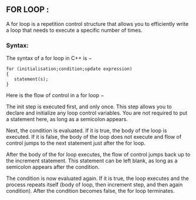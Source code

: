 ## FOR LOOP :

A for loop is a repetition control structure that allows you to efficiently write a loop that needs to execute a specific number of times.

### Syntax:

The syntax of a for loop in C++ is −

````
for (initialisation;condition;update expression)
{
   statement(s);
}
````

Here is the flow of control in a for loop −

The init step is executed first, and only once. This step allows you to declare and initialize any loop control variables. You are not required to put a statement here, as long as a semicolon appears.

Next, the condition is evaluated. If it is true, the body of the loop is executed. If it is false, the body of the loop does not execute and flow of control jumps to the next statement just after the for loop.

After the body of the for loop executes, the flow of control jumps back up to the increment statement. This statement can be left blank, as long as a semicolon appears after the condition.

The condition is now evaluated again. If it is true, the loop executes and the process repeats itself (body of loop, then increment step, and then again condition). After the condition becomes false, the for loop terminates.
